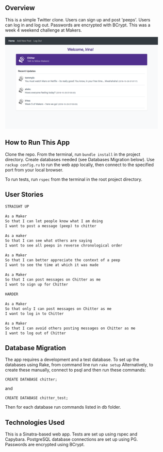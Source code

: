 ## Overview

This is a simple Twitter clone. Users can sign up and post 'peeps'. Users can log in and log out. Passwords are encrypted with BCrypt. This was a week 4 weekend challenge at Makers.

![alt text](/public/images/app_homepage.png)

## How to Run This App

Clone the repo. From the terminal, run ```bundle install``` in the project directory. Create databases needed (see Databases Migration below). Use ```rackup config.ru``` to run the web app locally, then connect to the specified port from your local browser.

To run tests, run ```rspec``` from the terminal in the root project directory.

## User Stories

```
STRAIGHT UP

As a Maker
So that I can let people know what I am doing  
I want to post a message (peep) to chitter

As a maker
So that I can see what others are saying  
I want to see all peeps in reverse chronological order

As a Maker
So that I can better appreciate the context of a peep
I want to see the time at which it was made

As a Maker
So that I can post messages on Chitter as me
I want to sign up for Chitter

HARDER

As a Maker
So that only I can post messages on Chitter as me
I want to log in to Chitter

As a Maker
So that I can avoid others posting messages on Chitter as me
I want to log out of Chitter
```

## Database Migration

The app requires a development and a test database. To set up the databases
using Rake, from command line run ```rake setup```
Alternatively, to create these manually, connect to psql and then run these commands:
```
CREATE DATABASE chitter;
```
and
```
CREATE DATABASE chitter_test;
```
Then for each database run commands listed in db folder.


## Technologies Used

This is a Sinatra-based web app. Tests are set up using rspec and Capybara. PostgreSQL database connections are set up using PG. Passwords are encrypted using BCrypt.
